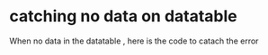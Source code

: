 # catching no data on datatable
When no data in the datatable , here is the code to catach the error 
